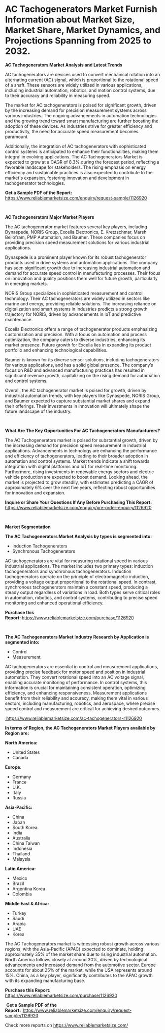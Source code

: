 <p><h1>AC Tachogenerators Market Furnish Information about Market Size, Market Share, Market Dynamics, and Projections Spanning from 2025 to 2032.</h1></p><p><strong>AC Tachogenerators Market Analysis and Latest Trends</strong></p>
<p><p>AC tachogenerators are devices used to convert mechanical rotation into an alternating current (AC) signal, which is proportional to the rotational speed of a shaft. These sensors are widely utilized in various applications, including industrial automation, robotics, and motion control systems, due to their accuracy and reliability in measuring speed.</p><p>The market for AC tachogenerators is poised for significant growth, driven by the increasing demand for precision measurement systems across various industries. The ongoing advancements in automation technologies and the growing trend toward smart manufacturing are further boosting the adoption of these devices. As industries strive for greater efficiency and productivity, the need for accurate speed measurement becomes paramount.</p><p>Additionally, the integration of AC tachogenerators with sophisticated control systems is anticipated to enhance their functionalities, making them integral in evolving applications. The AC Tachogenerators Market is expected to grow at a CAGR of 8.3% during the forecast period, reflecting a favorable landscape for stakeholders. The rising emphasis on energy efficiency and sustainable practices is also expected to contribute to the market's expansion, fostering innovation and development in tachogenerator technologies.</p></p>
<p><strong>Get a Sample PDF of the Report:&nbsp;</strong> <a href="https://www.reliablemarketsize.com/enquiry/request-sample/1126920?utm_campaign=1884&utm_medium=2&utm_source=Github&utm_content=ia&utm_term=21022025&utm_id=ac-tachogenerators">https://www.reliablemarketsize.com/enquiry/request-sample/1126920</a></p>
<p>&nbsp;</p>
<p><strong>AC Tachogenerators Major Market Players</strong></p>
<p><p>The AC tachogenerator market features several key players, including Dynaspede, NORIS Group, Excella Electronics, E. Kretzschmar, Marsh Bellofram, PMP Automation, and Baumer. These companies focus on providing precision speed measurement solutions for various industrial applications.</p><p>Dynaspede is a prominent player known for its robust tachogenerator products used in drive systems and automation applications. The company has seen significant growth due to increasing industrial automation and demand for accurate speed control in manufacturing processes. Their focus on innovation and quality positions them well for future growth, particularly in emerging markets.</p><p>NORIS Group specializes in sophisticated measurement and control technology. Their AC tachogenerators are widely utilized in sectors like marine and energy, providing reliable solutions. The increasing reliance on digitalization and smart systems in industries predicts a strong growth trajectory for NORIS, driven by advancements in IoT and predictive maintenance.</p><p>Excella Electronics offers a range of tachogenerator products emphasizing customization and precision. With a focus on automation and process optimization, the company caters to diverse industries, enhancing its market presence. Future growth for Excella lies in expanding its product portfolio and enhancing technological capabilities.</p><p>Baumer is known for its diverse sensor solutions, including tachogenerators for various applications, and has a solid global presence. The company’s focus on R&D and advanced manufacturing practices has resulted in significant revenue growth, capitalizing on the rising demand for automation and control systems.</p><p>Overall, the AC tachogenerator market is poised for growth, driven by industrial automation trends, with key players like Dynaspede, NORIS Group, and Baumer expected to capture substantial market shares and expand their offerings. Their investments in innovation will ultimately shape the future landscape of the industry.</p></p>
<p>&nbsp;</p>
<p><strong>What Are The Key Opportunities For AC Tachogenerators Manufacturers?</strong></p>
<p><p>The AC Tachogenerators market is poised for substantial growth, driven by the increasing demand for precision speed measurement in industrial applications. Advancements in technology are enhancing the performance and efficiency of tachogenerators, leading to their broader adoption in automation and control systems. Market trends indicate a shift towards integration with digital platforms and IoT for real-time monitoring. Furthermore, rising investments in renewable energy sectors and electric vehicle production are expected to boost demand. Looking ahead, the market is projected to grow steadily, with estimates predicting a CAGR of approximately 6% over the next five years, reflecting robust opportunities for innovation and expansion.</p></p>
<p><strong>Inquire or Share Your Questions If Any Before Purchasing This Report:</strong> <a href="https://www.reliablemarketsize.com/enquiry/pre-order-enquiry/1126920?utm_campaign=1884&utm_medium=2&utm_source=Github&utm_content=ia&utm_term=21022025&utm_id=ac-tachogenerators">https://www.reliablemarketsize.com/enquiry/pre-order-enquiry/1126920</a></p>
<p>&nbsp;</p>
<p><strong>Market Segmentation</strong></p>
<p><strong>The AC Tachogenerators Market Analysis by types is segmented into:</strong></p>
<p><ul><li>Induction Tachogenerators</li><li>Synchronous Tachogenerators</li></ul></p>
<p><p>AC tachogenerators are vital for measuring rotational speed in various industrial applications. The market includes two primary types: induction tachogenerators and synchronous tachogenerators. Induction tachogenerators operate on the principle of electromagnetic induction, providing a voltage output proportional to the rotational speed. In contrast, synchronous tachogenerators maintain a constant speed, producing a steady output regardless of variations in load. Both types serve critical roles in automation, robotics, and control systems, contributing to precise speed monitoring and enhanced operational efficiency.</p></p>
<p><strong>Purchase this Report:&nbsp;</strong><a href="https://www.reliablemarketsize.com/purchase/1126920?utm_campaign=1884&utm_medium=2&utm_source=Github&utm_content=ia&utm_term=21022025&utm_id=ac-tachogenerators">https://www.reliablemarketsize.com/purchase/1126920</a></p>
<p>&nbsp;</p>
<p><strong>The AC Tachogenerators Market Industry Research by Application is segmented into:</strong></p>
<p><ul><li>Control</li><li>Measurement</li></ul></p>
<p><p>AC tachogenerators are essential in control and measurement applications, providing precise feedback for motor speed and position in industrial automation. They convert rotational speed into an AC voltage signal, enabling accurate monitoring of performance. In control systems, this information is crucial for maintaining consistent operation, optimizing efficiency, and enhancing responsiveness. Measurement applications benefit from their reliability and accuracy, making them vital in various sectors, including manufacturing, robotics, and aerospace, where precise speed control and measurement are critical for achieving desired outcomes.</p></p>
<p><a href="https://www.reliablemarketsize.com/ac-tachogenerators-r1126920?utm_campaign=1884&utm_medium=2&utm_source=Github&utm_content=ia&utm_term=21022025&utm_id=ac-tachogenerators">&nbsp;https://www.reliablemarketsize.com/ac-tachogenerators-r1126920</a></p>
<p><strong>In terms of Region, the AC Tachogenerators Market Players available by Region are:</strong></p>
<p>
    <p> <strong> North America: </strong>
        <ul>
            <li>United States</li>
            <li>Canada</li>
        </ul>
        </p> 
    <p> <strong> Europe: </strong>
        <ul>
            <li>Germany</li>
            <li>France</li>
            <li>U.K.</li>
            <li>Italy</li>
            <li>Russia</li>
        </ul>
        </p> 
    <p> <strong> Asia-Pacific: </strong>
        <ul>
            <li>China</li>
            <li>Japan</li>
            <li>South Korea</li>
            <li>India</li>
            <li>Australia</li>
            <li>China Taiwan</li>
            <li>Indonesia</li>
            <li>Thailand</li>
            <li>Malaysia</li>
        </ul>
        </p> 
    <p> <strong> Latin America: </strong>
        <ul>
            <li>Mexico</li>
            <li>Brazil</li>
            <li>Argentina Korea</li>
            <li>Colombia</li>
        </ul>
        </p> 
    <p> <strong> Middle East & Africa: </strong>
        <ul>
            <li>Turkey</li>
            <li>Saudi</li>
            <li>Arabia</li>
            <li>UAE</li>
            <li>Korea</li>
        </ul>
    </p>
    </p>
<p><p>The AC Tachogenerators market is witnessing robust growth across various regions, with the Asia-Pacific (APAC) expected to dominate, holding approximately 35% of the market share due to rising industrial automation. North America follows closely at around 30%, driven by technological advancements and increased demand from the automotive sector. Europe accounts for about 25% of the market, while the USA represents around 15%. China, as a key player, significantly contributes to the APAC growth with its expanding manufacturing base.</p></p>
<p><strong>Purchase this Report: </strong><a href="https://www.reliablemarketsize.com/purchase/1126920?utm_campaign=1884&utm_medium=2&utm_source=Github&utm_content=ia&utm_term=21022025&utm_id=ac-tachogenerators">https://www.reliablemarketsize.com/purchase/1126920</a></p>
<p>&nbsp;<strong>Get a Sample PDF of the Report:&nbsp;&nbsp;</strong><a href="https://www.reliablemarketsize.com/enquiry/request-sample/1126920?utm_campaign=1884&utm_medium=2&utm_source=Github&utm_content=ia&utm_term=21022025&utm_id=ac-tachogenerators">https://www.reliablemarketsize.com/enquiry/request-sample/1126920</a></p>
<p><strong></strong></p>
<p>Check more reports on <a href="https://www.reliablemarketsize.com/?utm_campaign=1884&utm_medium=2&utm_source=Github&utm_content=ia&utm_term=21022025&utm_id=ac-tachogenerators">https://www.reliablemarketsize.com/</a></p>